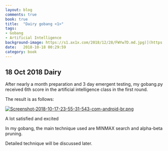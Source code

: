```yaml
---
layout: blog
comments: true
book: true
title:  "Dairy gobang <1>"
tags:
- Gobang
- Artificial Intelligence
background-image: https://s1.ax1x.com/2018/12/28/FWYw7D.md.jpg)](https://imgchr.com/i/FWYw7D
date:   2018-10-18 00:29:59
category: book
---
```


## 18 Oct 2018 Dairy

After nearly a month preparation and 3 day emergent testing, my gobang.py received 6th score in the artificial intelligence class in the first round.

The result is as follows:

[![Screenshot-2018-10-17-23-55-31-543-com-android-br.png](https://i.postimg.cc/y6P7STcJ/Screenshot-2018-10-17-23-55-31-543-com-android-br.png)](https://postimg.cc/NL533mNY)

A lot satisfied and excited

In my gobang, the main technique used are MINMAX search and alpha-beta pruning.

Detailed technique will be discussed later. 

